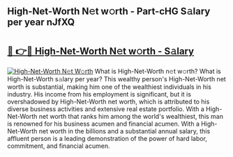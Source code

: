 ## High-Net-Worth N𝚎t w𝚘rth - Part-cHG S𝚊lary per year nJfXQ

# <h2><a href="http://gc3d5jl.nevu.top/?p=High-Net-Worth">🔗 👉🔴 High-Net-Worth N𝚎t w𝚘rth - S𝚊lary</a></h2>

[![High-Net-Worth N𝚎t W𝚘rth](https://i.imgur.com/Oavwk0R.jpeg)](http://gc3d5jl.nevu.top/?p=High-Net-Worth)
What is High-Net-Worth n𝚎t w𝚘rth? What is High-Net-Worth s𝚊lary per year?
This wealthy person's High-Net-Worth net worth is substantial, making him one of the wealthiest individuals in his industry. His income from his employment is significant, but it is overshadowed by High-Net-Worth net worth, which is attributed to his diverse business activities and extensive real estate portfolio. With a High-Net-Worth net worth that ranks him among the world's wealthiest, this man is renowned for his business acumen and financial acumen. With a High-Net-Worth net worth in the billions and a substantial annual salary, this affluent person is a leading demonstration of the power of hard labor, commitment, and financial acumen.

